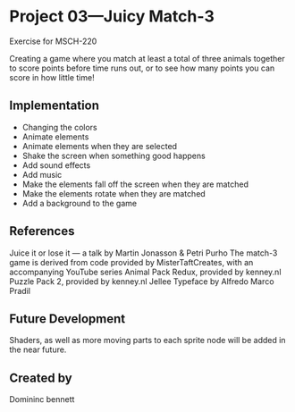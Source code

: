 # Project 03—Juicy Match-3
Exercise for MSCH-220

Creating a game where you match at least a total of three animals together to score points before time runs out, or to see how many points you can score in how little time!

## Implementation
- Changing the colors
- Animate elements
- Animate elements when they are selected
- Shake the screen when something good happens
- Add sound effects
- Add music
- Make the elements fall off the screen when they are matched
- Make the elements rotate when they are matched
- Add a background to the game

## References
Juice it or lose it — a talk by Martin Jonasson & Petri Purho
The match-3 game is derived from code provided by MisterTaftCreates, with an accompanying YouTube series
Animal Pack Redux, provided by kenney.nl
Puzzle Pack 2, provided by kenney.nl
Jellee Typeface by Alfredo Marco Pradil

## Future Development
Shaders, as well as more moving parts to each sprite node will be added in the near future.
## Created by
Domininc bennett
